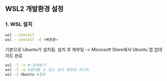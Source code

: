 ## WSL2 개발환경 설정

### 1. WSL 설치
```bash
wsl --install
wsl --install -d <배포판>
```

기본으로 Ubuntu가 설치됨. 설치 후 재부팅 -> Microsoft Store에서 Ubuntu 앱 업데이트 완료

```bash
wsl -l -v #:상태보기
wsl -l -o #설치할 수 있는 공식 배포판 리스트
wsl -t Ubuntu #종료
```
